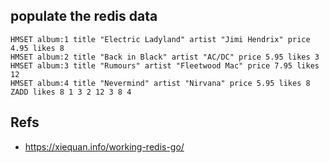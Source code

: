 
## populate the redis data

```
HMSET album:1 title "Electric Ladyland" artist "Jimi Hendrix" price 4.95 likes 8
HMSET album:2 title "Back in Black" artist "AC/DC" price 5.95 likes 3
HMSET album:3 title "Rumours" artist "Fleetwood Mac" price 7.95 likes 12
HMSET album:4 title "Nevermind" artist "Nirvana" price 5.95 likes 8
ZADD likes 8 1 3 2 12 3 8 4
```

## Refs
* <https://xiequan.info/working-redis-go/>
